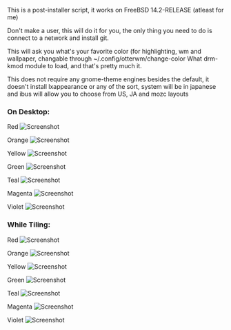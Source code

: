 This is a post-installer script, it works on FreeBSD 14.2-RELEASE (atleast for me)

Don't make a user, this will do it for you, the only thing you need to do is connect to a network and install git.

This will ask you what's your favorite color (for highlighting, wm and wallpaper, changable through ~/.config/otterwm/change-color
What drm-kmod module to load, and that's pretty much it.

This does not require any gnome-theme engines besides the default, it doesn't install lxappearance or any of the sort, system will be in japanese and ibus will allow you to choose from US, JA and mozc layouts

### On Desktop:

Red
![Screenshot](https://github.com/otterbutions/otterbsd-screenshots/blob/main/wm-screenshots/red.png?raw=true)

Orange
![Screenshot](https://github.com/otterbutions/otterbsd-screenshots/blob/main/wm-screenshots/orange.png?raw=true)

Yellow
![Screenshot](https://github.com/otterbutions/otterbsd-screenshots/blob/main/wm-screenshots/yellow.png?raw=true)

Green
![Screenshot](https://github.com/otterbutions/otterbsd-screenshots/blob/main/wm-screenshots/green.png?raw=true)

Teal
![Screenshot](https://github.com/otterbutions/otterbsd-screenshots/blob/main/wm-screenshots/teal.png?raw=true)

Magenta
![Screenshot](https://github.com/otterbutions/otterbsd-screenshots/blob/main/wm-screenshots/magenta.png?raw=true)

Violet
![Screenshot](https://github.com/otterbutions/otterbsd-screenshots/blob/main/wm-screenshots/violet.png?raw=true)

### While Tiling:

Red
![Screenshot](https://github.com/otterbutions/otterbsd-screenshots/blob/main/wm-screenshots/tiling-red.png?raw=true)

Orange
![Screenshot](https://github.com/otterbutions/otterbsd-screenshots/blob/main/wm-screenshots/tiling-orange.png?raw=true)

Yellow
![Screenshot](https://github.com/otterbutions/otterbsd-screenshots/blob/main/wm-screenshots/tiling-yellow.png?raw=true)

Green
![Screenshot](https://github.com/otterbutions/otterbsd-screenshots/blob/main/wm-screenshots/tiling-green.png?raw=true)

Teal
![Screenshot](https://github.com/otterbutions/otterbsd-screenshots/blob/main/wm-screenshots/tiling-teal.png?raw=true)

Magenta
![Screenshot](https://github.com/otterbutions/otterbsd-screenshots/blob/main/wm-screenshots/tiling-magenta.png?raw=true)

Violet
![Screenshot](https://github.com/otterbutions/otterbsd-screenshots/blob/main/wm-screenshots/tiling-violet.png?raw=true)
